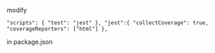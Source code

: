 modify  

``"scripts": {
    "test": "jest"
  },
  "jest":{
    "collectCoverage": true,
    "coverageReporters": ["html"]
  },
``  

  in package.json

